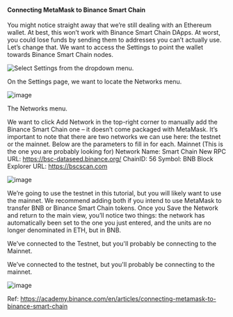 
#### Connecting MetaMask to Binance Smart Chain
You might notice straight away that we’re still dealing with an Ethereum wallet. At best, this won’t work with Binance Smart Chain DApps. At worst, you could lose funds by sending them to addresses you can’t actually use.
Let’s change that. We want to access the Settings to point the wallet towards Binance Smart Chain nodes.

![Select Settings from the dropdown menu.](https://user-images.githubusercontent.com/6874962/114129914-b687e400-9929-11eb-95e3-bac65470c6b1.png)

On the Settings page, we want to locate the Networks menu.

![image](https://user-images.githubusercontent.com/6874962/114130036-edf69080-9929-11eb-818a-db05ae04499f.png)


The Networks menu.

We want to click Add Network in the top-right corner to manually add the Binance Smart Chain one – it doesn’t come packaged with MetaMask. It’s important to note that there are two networks we can use here: the testnet or the mainnet. Below are the parameters to fill in for each.
Mainnet (This is the one you are probably looking for)
Network Name: Smart Chain
New RPC URL: https://bsc-dataseed.binance.org/
ChainID: 56
Symbol: BNB
Block Explorer URL: https://bscscan.com

![image](https://user-images.githubusercontent.com/6874962/114134002-23eb4300-9931-11eb-8527-5450c48befaa.png)

We’re going to use the testnet in this tutorial, but you will likely want to use the mainnet. We recommend adding both if you intend to use MetaMask to transfer BNB or Binance Smart Chain tokens. 
Once you Save the Network and return to the main view, you’ll notice two things: the network has automatically been set to the one you just entered, and the units are no longer denominated in ETH, but in BNB.


We’ve connected to the Testnet, but you'll probably be connecting to the Mainnet.

We’ve connected to the testnet, but you'll probably be connecting to the mainnet.

![image](https://user-images.githubusercontent.com/6874962/114130084-06ff4180-992a-11eb-83a8-b2ac9e01ba67.png)



Ref: https://academy.binance.com/en/articles/connecting-metamask-to-binance-smart-chain
